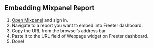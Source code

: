 ## Embedding Mixpanel Report

1. <a href="{{ curItem.homeUrl|e }}" rel="noopener noreferrer" target="_blank">Open Mixpanel</a> and sign in.
2. Navigate to a report you want to embed into Freeter dashboard.
3. Copy the URL from the browser’s address bar.
4. Paste it to the URL field of Webpage widget on Freeter dashboard.
5. Done!
